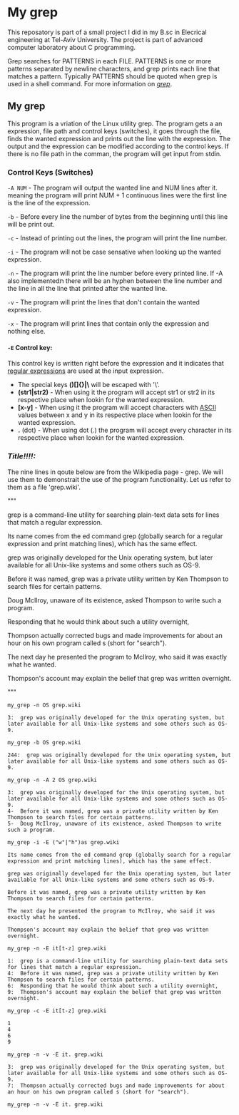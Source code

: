 # My grep
This reposatory is part of a small project I did in my B.sc in Elecrical engineering at Tel-Aviv University. The project is part of advanced computer laboratory about C programming. 

Grep searches for PATTERNS in each FILE. PATTERNS is one or more patterns separated by newline characters, and grep prints each line that matches a pattern. Typically PATTERNS should be quoted when grep is used in a shell command. For more information on [*grep*](https://man7.org/linux/man-pages/man1/grep.1.html).

## My grep
This program is a vriation of the Linux utility grep. The program gets a an expression, file path and control keys (switches), it goes through the file, finds the wanted expression and prints out the line with the expression. The output and the expression can be modified according to the control keys. If there is no file path in the comman, the program will get input from stdin. 

### Control Keys (Switches)
`-A NUM` - The program will output the wanted line and NUM lines after it. meaning the program will print NUM + 1 continuous lines were the first line is the line of the expression.

`-b` - Before every line the number of bytes from the beginning until this line will be print out.

`-c` - Instead of printing out the lines, the program will print the line number.

`-i` - The program will not be case sensative when looking up the wanted expression.

`-n` - The program will print the line number before every printed line. If -A also implementedת there will be an hyphen between the line number and the line in all the line that printed after the wanted line. 

`-v` - The program will print the lines that don't contain the wanted expression.

`-x` - The program will print lines that contain only the expression and nothing else.
#### `-E` Control key:
This control key is written right before the expression and it indicates that [regular expressions](https://en.wikipedia.org/wiki/Regular_expression) are used at the input expression.
- The special keys **()[]{}|\\** will be escaped with '\\'.
- **(str1|str2)** - When using it the program will accept str1 or str2 in its respective place when lookin for the wanted expression.
- **[x-y]** - When using it the program will accept characters with [ASCII](https://en.wikipedia.org/wiki/ASCII) values between x and y in its respective place when lookin for the wanted expression.
- **.** (dot) - When using dot (.) the program will accept every character in its respective place when lookin for the wanted expression.


### *Title!!!!:*
The nine lines in qoute below are from the Wikipedia page - grep. We will use them to demonstrait the use of the program functionality. Let us refer to them as a file 'grep.wiki'.

"""

grep is a command-line utility for searching plain-text data sets for lines that match a regular expression.

Its name comes from the ed command grep (globally search for a regular expression and print matching lines), which has the same effect.

grep was originally developed for the Unix operating system, but later available for all Unix-like systems and some others such as OS-9.

Before it was named, grep was a private utility written by Ken Thompson to search files for certain patterns. 

Doug McIlroy, unaware of its existence, asked Thompson to write such a program. 

Responding that he would think about such a utility overnight, 

Thompson actually corrected bugs and made improvements for about an hour on his own program called s (short for "search"). 

The next day he presented the program to McIlroy, who said it was exactly what he wanted. 

Thompson's account may explain the belief that grep was written overnight.

"""

`my_grep -n OS grep.wiki`

```
3:  grep was originally developed for the Unix operating system, but later available for all Unix-like systems and some others such as OS-9.
```
`my_grep -b OS grep.wiki`
```
244:  grep was originally developed for the Unix operating system, but later available for all Unix-like systems and some others such as OS-9.
```
`my_grep -n -A 2 OS grep.wiki`

```
3:  grep was originally developed for the Unix operating system, but later available for all Unix-like systems and some others such as OS-9.
4-  Before it was named, grep was a private utility written by Ken Thompson to search files for certain patterns. 
5-  Doug McIlroy, unaware of its existence, asked Thompson to write such a program. 
```

`my_grep -i -E ("w"|"h")as grep.wiki`
```
Its name comes from the ed command grep (globally search for a regular expression and print matching lines), which has the same effect. 

grep was originally developed for the Unix operating system, but later available for all Unix-like systems and some others such as OS-9.

Before it was named, grep was a private utility written by Ken Thompson to search files for certain patterns.

The next day he presented the program to McIlroy, who said it was exactly what he wanted. 

Thompson's account may explain the belief that grep was written overnight.
```

`my_grep -n -E it[t-z] grep.wiki`
```
1:  grep is a command-line utility for searching plain-text data sets for lines that match a regular expression.
4:  Before it was named, grep was a private utility written by Ken Thompson to search files for certain patterns.
6:  Responding that he would think about such a utility overnight,
9:  Thompson's account may explain the belief that grep was written overnight.
```
`my_grep -c -E it[t-z] grep.wiki`
```
1
4
6
9
```
`my_grep -n -v -E it. grep.wiki`
```
3:  grep was originally developed for the Unix operating system, but later available for all Unix-like systems and some others such as OS-9.
7:  Thompson actually corrected bugs and made improvements for about an hour on his own program called s (short for "search").
```
`my_grep -n -v -E it. grep.wiki`
```

```

